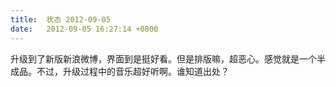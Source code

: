 ```yaml
---
title:  状态 2012-09-05
date:   2012-09-05 16:27:14 +0800
---
```


升级到了新版新浪微博，界面到是挺好看。但是排版嘛，超恶心。感觉就是一个半成品。不过，升级过程中的音乐超好听啊。谁知道出处？

<!--44-->


